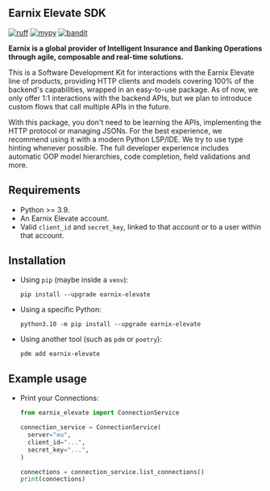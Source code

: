 ## Earnix Elevate SDK

[![ruff](https://img.shields.io/endpoint?url=https://raw.githubusercontent.com/astral-sh/ruff/main/assets/badge/v2.json)](https://github.com/astral-sh/ruff)
[![mypy](https://www.mypy-lang.org/static/mypy_badge.svg)](https://github.com/python/mypy)
[![bandit](https://img.shields.io/badge/security-bandit-yellow.svg)](https://github.com/PyCQA/bandit)

**Earnix is a global provider of Intelligent Insurance and Banking Operations through agile, composable and real-time solutions.**

This is a Software Development Kit for interactions with the Earnix Elevate line of products, providing HTTP clients and models covering 100% of the backend's capabilities, wrapped in an easy-to-use package. As of now, we only offer 1:1 interactions with the backend APIs, but we plan to introduce custom flows that call multiple APIs in the future.

With this package, you don't need to be learning the APIs, implementing the HTTP protocol or managing JSONs. For the best experience, we recommend using it with a modern Python LSP/IDE. We try to use type hinting whenever possible. The full developer experience includes automatic OOP model hierarchies, code completion, field validations and more.

## Requirements

- Python >= 3.9.
- An Earnix Elevate account.
- Valid `client_id` and `secret_key`, linked to that account or to a user within that account.

## Installation

- Using `pip` (maybe inside a `venv`):

  ```shell
  pip install --upgrade earnix-elevate
  ```

- Using a specific Python:

  ```shell
  python3.10 -m pip install --upgrade earnix-elevate
  ```

- Using another tool (such as `pdm` or `poetry`):

  ```shell
  pdm add earnix-elevate
  ```

## Example usage

- Print your Connections:

  ```python
  from earnix_elevate import ConnectionService

  connection_service = ConnectionService(
    server="eu",
    client_id="...",
    secret_key="...",
  )

  connections = connection_service.list_connections()
  print(connections)
  ```
